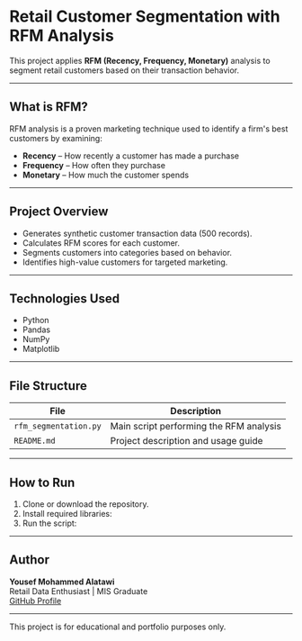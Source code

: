# Retail Customer Segmentation with RFM Analysis

This project applies **RFM (Recency, Frequency, Monetary)** analysis to segment retail customers based on their transaction behavior.

---

##  What is RFM?

RFM analysis is a proven marketing technique used to identify a firm's best customers by examining:

- **Recency** – How recently a customer has made a purchase
- **Frequency** – How often they purchase
- **Monetary** – How much the customer spends

---

##  Project Overview

- Generates synthetic customer transaction data (500 records).
- Calculates RFM scores for each customer.
- Segments customers into categories based on behavior.
- Identifies high-value customers for targeted marketing.

---

##  Technologies Used

- Python
- Pandas
- NumPy
- Matplotlib

---

##  File Structure

| File               | Description                             |
|--------------------|-----------------------------------------|
| `rfm_segmentation.py` | Main script performing the RFM analysis |
| `README.md`        | Project description and usage guide     |

---

##  How to Run

1. Clone or download the repository.
2. Install required libraries:
3. Run the script:

---

##  Author

**Yousef Mohammed Alatawi**  
Retail Data Enthusiast | MIS Graduate  
[GitHub Profile](https://github.com/Yousefalatawi)

---



This project is for educational and portfolio purposes only.

